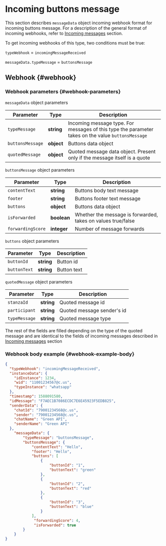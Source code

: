 # Incoming buttons message

This section describes `messageData` object incoming webhook format for incoming buttons message. For a description of the general format of incoming webhooks, refer to [Incoming messages](Webhook-IncomingMessageReceived.md) section.

To get incoming webhooks of this type, two conditions must be true:

`typeWebhook` = `incomingMessageReceived`

`messageData.typeMessage` = `buttonsMessage`

## Webhook {#webhook}

### Webhook parameters {#webhook-parameters}

`messageData` object parameters

| Parameter        | Type        | Description                                                                                     |
| ----------------- | ---------- | ----------------------------------------------------------------------------------------------- |
| `typeMessage`     | **string** | Incoming message type. For messages of this type the parameter takes on the value `buttonsMessage`|
| `buttonsMessage`  | **object** | Buttons data object                                                           |
| `quotedMessage`   | **object** | Quoted message data object. Present only if the message itself is a quote |

`buttonsMessage` object parameters

| Parameter      | Type      | Description          |
| ------------- | ---------- | ------------------- |
| `contentText` | **string** | Buttons body text message|
| `footer` | **string** | Buttons footer text message|
| `buttons`   | **object** | Buttons data object |
|`isForwarded` | **boolean** | Whether the message is forwarded, takes on values true/false
|`forwardingScore` | **integer** | Number of message forwards

`buttons` object parameters

| Parameter      | Type       | Description        |
| ------------- | ---------- | ------------------- |
| `buttonId` | **string** | Button id |
| `buttonText` | **string** | Button text |

`quotedMessage` object parameters

| Parameter     | Type        | Description           |
| ------------- | ---------- | ------------------- |
| `stanzaId` | **string** | Quoted message id |
| `participant` | **string** | Quoted message sender's id |
| `typeMessage` | **string** | Quoted message type |

The rest of the fields are filled depending on the type of the quoted message and are identical to the fields of incoming messages described in [Incoming messages](Webhook-IncomingMessageReceived.md) section

### Webhook body example {#webhook-example-body}

```json
{
  "typeWebhook": "incomingMessageReceived",
  "instanceData": {
    "idInstance": 1234,
    "wid": "11001234567@c.us",
    "typeInstance": "whatsapp"
  },
  "timestamp": 1588091580,
  "idMessage": "F7AEC1B7086ECDC7E6E45923F5EDB825",
  "senderData": {
    "chatId": "79001234568@c.us",
    "sender": "79001234568@c.us",
    "chatName": "Green API",
    "senderName": "Green API"
  },
    "messageData": {
        "typeMessage": "buttonsMessage",
        "buttonsMessage": {
            "contentText": "Hello",
            "footer": "Hello",
            "buttons": [
                {
                    "buttonId": "1",
                    "buttonText": "green"
                },
                {
                    "buttonId": "2",
                    "buttonText": "red"
                },
                {
                    "buttonId": "3",
                    "buttonText": "blue"
                }
            ],
             "forwardingScore": 4,
             "isForwarded": true
        }
    }
}
```
